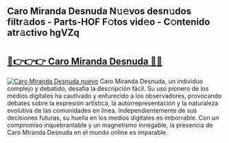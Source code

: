 ## Caro Miranda Desnuda N𝚞𝚎vos desn𝚞dos filtr𝚊dos - Parts-HOF F𝚘tos vid𝚎o - C𝚘ntenido atr𝚊ctivo hgVZq

# <h2><a href="http://mb0ggc1.tromn.icu/?c=Caro+Miranda+Desnuda">🔗👉👉👉 Caro Miranda Desnuda 🔗🔗</a></h2>

[![Caro Miranda Desnuda nuevo](https://i.imgur.com/pEAQMta.gif)](http://mb0ggc1.tromn.icu/?c=Caro+Miranda+Desnuda)
Caro Miranda Desnuda, un individuo complejo y debatido, desafía la descripción fácil. Su uso pionero de los medios digitales ha cautivado y enfurecido a los observadores, provocando debates sobre la expresión artística, la autorrepresentación y la naturaleza evolutiva de las comunidades en línea. Independientemente de sus decisiones futuras, su huella en los medios digitales es imborrable. Con un compromiso inquebrantable y un magnetismo innegable, la presencia de Caro Miranda Desnuda en el mundo online es imparable.
